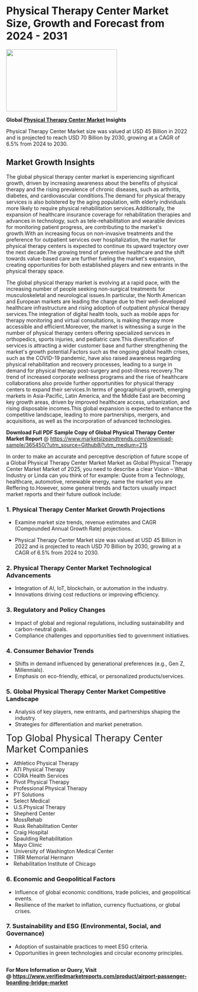<H1>Physical Therapy Center Market Size, Growth and Forecast from 2024 - 2031</H1><img class="aligncenter size-medium wp-image-584254" src="https://thirdeyenews.in/wp-content/uploads/2024/09/Global-Market-Research-300x168.jpeg" alt="" width="300" height="168" /><p><strong>Global&nbsp;<a href="https://www.marketsizeandtrends.com/download-sample/365450/?utm_source=Github8j?utm_medium=215">Physical Therapy Center Market</a> Insights</strong></p><p>Physical Therapy Center Market size was valued at USD 45 Billion in 2022 and is projected to reach USD 70 Billion by 2030, growing at a CAGR of 6.5% from 2024 to 2030.</p><p><h2>Market Growth Insights</h2> <p>The global physical therapy center market is experiencing significant growth, driven by increasing awareness about the benefits of physical therapy and the rising prevalence of chronic diseases, such as arthritis, diabetes, and cardiovascular conditions.The demand for physical therapy services is also bolstered by the aging population, with elderly individuals more likely to require physical rehabilitation services.Additionally, the expansion of healthcare insurance coverage for rehabilitation therapies and advances in technology, such as tele-rehabilitation and wearable devices for monitoring patient progress, are contributing to the market's growth.With an increasing focus on non-invasive treatments and the preference for outpatient services over hospitalization, the market for physical therapy centers is expected to continue its upward trajectory over the next decade.The growing trend of preventive healthcare and the shift towards value-based care are further fueling the market's expansion, creating opportunities for both established players and new entrants in the physical therapy space.</p> <p>The global physical therapy market is evolving at a rapid pace, with the increasing number of people seeking non-surgical treatments for musculoskeletal and neurological issues.In particular, the North American and European markets are leading the charge due to their well-developed healthcare infrastructure and rising adoption of outpatient physical therapy services.The integration of digital health tools, such as mobile apps for therapy monitoring and virtual consultations, is making therapy more accessible and efficient.Moreover, the market is witnessing a surge in the number of physical therapy centers offering specialized services in orthopedics, sports injuries, and pediatric care.This diversification of services is attracting a wider customer base and further strengthening the market's growth potential.Factors such as the ongoing global health crises, such as the COVID-19 pandemic, have also raised awareness regarding physical rehabilitation and recovery processes, leading to a surge in demand for physical therapy post-surgery and post-illness recovery.The trend of increased corporate wellness programs and the rise of healthcare collaborations also provide further opportunities for physical therapy centers to expand their services.In terms of geographical growth, emerging markets in Asia-Pacific, Latin America, and the Middle East are becoming key growth areas, driven by improved healthcare access, urbanization, and rising disposable incomes.This global expansion is expected to enhance the competitive landscape, leading to more partnerships, mergers, and acquisitions, as well as the incorporation of advanced technologies.<p><span class=""><strong>Download Full PDF Sample Copy of Global Physical Therapy Center Market Report</strong> @ <a href="https://www.marketsizeandtrends.com/download-sample/365450/?utm_source=Github8j?utm_medium=215" target="_blank">https://www.marketsizeandtrends.com/download-sample/365450/?utm_source=Github8j?utm_medium=215</a></span></p><p>In order to make an accurate and perceptive description of future scope of a Global&nbsp;Physical Therapy Center Market Market as Global&nbsp;Physical Therapy Center Market Market of 2025, you need to describe a clear Vision &ndash; What Industry or Linda can you think of for example: Quote from a Technology, healthcare, automotive, renewable energy, name the market you are Reffering to.However, some general trends and factors usually impact market reports and their future outlook include:</p><h3>1.&nbsp;<strong>Physical Therapy Center Market Growth Projections</strong></h3><ul><li>Examine market size trends, revenue estimates and CAGR (Compounded Annual Growth Rate) projections.</li><li><p>Physical Therapy Center Market size was valued at USD 45 Billion in 2022 and is projected to reach USD 70 Billion by 2030, growing at a CAGR of 6.5% from 2024 to 2030.</p></li></ul><h3>2.&nbsp;<strong>Physical Therapy Center Market Technological Advancements</strong></h3><ul><li>Integration of AI, IoT, blockchain, or automation in the industry.</li><li>Innovations driving cost reductions or improving efficiency.</li></ul><h3>3.&nbsp;<strong>Regulatory and Policy Changes</strong></h3><ul><li>Impact of global and regional regulations, including sustainability and carbon-neutral goals.</li><li>Compliance challenges and opportunities tied to government initiatives.</li></ul><h3>4.&nbsp;<strong>Consumer Behavior Trends</strong></h3><ul><li>Shifts in demand influenced by generational preferences (e.g., Gen Z, Millennials).</li><li>Emphasis on eco-friendly, ethical, or personalized products/services.</li></ul><h3>5.&nbsp;<strong>Global Physical Therapy Center Market Competitive Landscape</strong></h3><ul><li>Analysis of key players, new entrants, and partnerships shaping the industry.</li><li>Strategies for differentiation and market penetration.</li></ul><p data-pm-slice="1 1 []"><span style="color: inherit; font-family: inherit; font-size: 25px;">Top Global Physical Therapy Center Market Companies</span></p><div class="" data-test-id=""><p><li>Athletico Physical Therapy</li><li> ATI Physical Therapy</li><li> CORA Health Services</li><li> Pivot Physical Therapy</li><li> Professional Physical Therapy</li><li> PT Solutions</li><li> Select Medical</li><li> U.S.Physical Therapy</li><li> Shepherd Center</li><li> MossRehab</li><li> Rusk Rehabilitation Center</li><li> Craig Hospital</li><li> Spaulding Rehabilitation</li><li> Mayo Clinic</li><li> University of Washington Medical Center</li><li> TIRR Memorial Hermann</li><li> Rehabilitation Institute of Chicago</li></p></div><h3>6.&nbsp;<strong>Economic and Geopolitical Factors</strong></h3><ul><li>Influence of global economic conditions, trade policies, and geopolitical events.</li><li>Resilience of the market to inflation, currency fluctuations, or global crises.</li></ul><h3>7.&nbsp;<strong>Sustainability and ESG (Environmental, Social, and Governance)</strong></h3><ul><li>Adoption of sustainable practices to meet ESG criteria.</li><li>Opportunities in green technologies and circular economy principles.</li></ul><h2><strong style="font-size: 14px;">For More Information or Query, Visit @&nbsp;</strong><a style="background-color: #ffffff; font-size: 14px;" href="https://www.marketsizeandtrends.com/report/physical-therapy-center-market/" target="_blank">https://www.verifiedmarketreports.com/product/airport-passenger-boarding-bridge-market</a></h2>